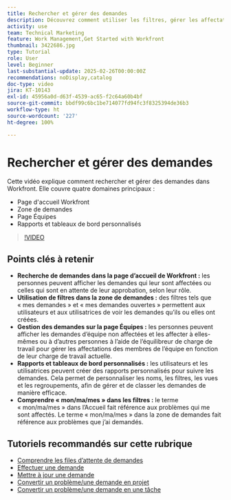 ```yaml
---
title: Rechercher et gérer des demandes
description: Découvrez comment utiliser les filtres, gérer les affectations d’équipe, créer des rapports et des tableaux de bord personnalisés, ou encore clarifier la signification de « mon/ma/mes » dans différents contextes pour une gestion efficace des demandes.
activity: use
team: Technical Marketing
feature: Work Management,Get Started with Workfront
thumbnail: 3422686.jpg
type: Tutorial
role: User
level: Beginner
last-substantial-update: 2025-02-26T00:00:00Z
recommendations: noDisplay,catalog
doc-type: video
jira: KT-10143
exl-id: 45956a0d-d63f-4539-ac65-f2c64a60b4bf
source-git-commit: bbdf99c6bc1be714077fd94fc3f8325394de36b3
workflow-type: ht
source-wordcount: '227'
ht-degree: 100%

---
```


# Rechercher et gérer des demandes

Cette vidéo explique comment rechercher et gérer des demandes dans Workfront. Elle couvre quatre domaines principaux :

* Page d&#39;accueil Workfront
* Zone de demandes
* Page Équipes
* Rapports et tableaux de bord personnalisés


>[!VIDEO](https://video.tv.adobe.com/v/3422686/?quality=12&learn=on&enablevpops=1)

## Points clés à retenir

* **Recherche de demandes dans la page d’accueil de Workfront :** les personnes peuvent afficher les demandes qui leur sont affectées ou celles qui sont en attente de leur approbation, selon leur rôle.
* **Utilisation de filtres dans la zone de demandes :** des filtres tels que « mes demandes » et « mes demandes ouvertes » permettent aux utilisateurs et aux utilisatrices de voir les demandes qu’ils ou elles ont créées.
* **Gestion des demandes sur la page Équipes :** les personnes peuvent afficher les demandes d’équipe non affectées et les affecter à elles-mêmes ou à d’autres personnes à l’aide de l’équilibreur de charge de travail pour gérer les affectations des membres de l’équipe en fonction de leur charge de travail actuelle.
* **Rapports et tableaux de bord personnalisés :** les utilisateurs et les utilisatrices peuvent créer des rapports personnalisés pour suivre les demandes. Cela permet de personnaliser les noms, les filtres, les vues et les regroupements, afin de gérer et de classer les demandes de manière efficace.
* **Comprendre « mon/ma/mes » dans les filtres :** le terme « mon/ma/mes » dans l’Accueil fait référence aux problèmes qui me sont affectés. Le terme « mon/ma/mes » dans la zone de demandes fait référence aux problèmes que j’ai demandés.


## Tutoriels recommandés sur cette rubrique

* [Comprendre les files d’attente de demandes](/help/manage-work/request-queues/understand-request-queues.md)
* [Effectuer une demande](/help/manage-work/issues-requests/make-a-request.md)
* [Mettre à jour une demande](/help/manage-work/issues-requests/update-a-request.md)
* [Convertir un problème/une demande en projet](/help/manage-work/issues-requests/create-a-project-from-a-request.md)
* [Convertir un problème/une demande en une tâche](/help/manage-work/issues-requests/convert-issues-to-other-work-items.md)

